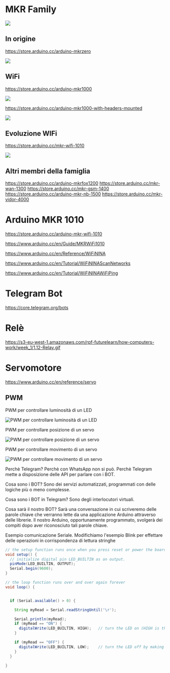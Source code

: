 


# MKR Family

![](https://www.google.com/url?sa=i&rct=j&q=&esrc=s&source=images&cd=&cad=rja&uact=8&ved=2ahUKEwiCy4eNkPXgAhVS-6QKHVw4BhsQjRx6BAgBEAU&url=https%3A%2F%2Fwww.arrow.com%2Fen%2Fresearch-and-events%2Farticles%2Farduino-uno-vs-mkr-series&psig=AOvVaw0JvgkbCAaw5vRPY2ZKMYd7&ust=1552223135046085)

## In origine
https://store.arduino.cc/arduino-mkrzero

![](https://store-cdn.arduino.cc/uni/catalog/product/cache/1/image/500x375/f8876a31b63532bbba4e781c30024a0a/A/B/ABX00012_iso_02_2.jpg)

## WiFi
https://store.arduino.cc/arduino-mkr1000

![](https://store-cdn.arduino.cc/uni/catalog/product/cache/1/image/500x375/f8876a31b63532bbba4e781c30024a0a/A/B/ABX00004_iso_2.jpg)

https://store.arduino.cc/arduino-mkr1000-with-headers-mounted

![](https://store-cdn.arduino.cc/uni/catalog/product/cache/1/image/500x375/f8876a31b63532bbba4e781c30024a0a/a/b/abx00011_iso.jpg)

## Evoluzione WIFi
https://store.arduino.cc/mkr-wifi-1010

![](https://store-cdn.arduino.cc/uni/catalog/product/cache/1/image/500x375/f8876a31b63532bbba4e781c30024a0a/a/b/abx00023_iso.jpg)

## Altri membri della famiglia

https://store.arduino.cc/arduino-mkrfox1200
https://store.arduino.cc/mkr-wan-1300
https://store.arduino.cc/mkr-gsm-1400
https://store.arduino.cc/arduino-mkr-nb-1500
https://store.arduino.cc/mkr-vidor-4000




# Arduino MKR 1010

https://store.arduino.cc/arduino-mkr-wifi-1010

https://www.arduino.cc/en/Guide/MKRWiFi1010 


https://www.arduino.cc/en/Reference/WiFiNINA

https://www.arduino.cc/en/Tutorial/WiFiNINAScanNetworks

https://www.arduino.cc/en/Tutorial/WiFiNINAWiFiPing


# Telegram Bot
https://core.telegram.org/bots
# Relè
https://s3-eu-west-1.amazonaws.com/rpf-futurelearn/how-computers-work/week_1/1.12-Relay.gif
# Servomotore
https://www.arduino.cc/en/reference/servo 
## PWM
PWM per controllare luminosità di un LED

![PWM per controllare luminosità di un LED](https://cdn-images-1.medium.com/max/1600/0*8aKMKfT-FwswIeyx.)

PWM per controllare posizione di un servo

![PWM per controllare posizione di un servo](https://backyardbrains.com/experiments/img/Graphs_PWM_web.jpg)

PWM per controllare movimento di un servo

![PWM per controllare movimento di un servo](http://archive.fabacademy.org/fabacademy2016/fablabshangai/students/96/Week13/servo.gif)




Perchè Telegram?
Perchè con WhatsApp non si può. 
Perchè Telegram mette a disposizione delle API per parlare con i BOT.

Cosa sono i BOT?
Sono dei servizi automatizzati, programmati con delle logiche più o meno complesse.

Cosa sono i BOT in Telegram?
Sono degli interlocutori virtuali.

Cosa sarà il nostro BOT?
Sarà una conversazione in cui scriveremo delle parole chiave che verranno lette da una applicazione Arduino attraverso delle librerie.
Il nostro Arduino, opportunamente programmato, svolgerà dei compiti dopo aver riconosciuto tali parole chiave.


Esempio comunicazione Seriale.
Modifichiamo l'esempio Blink per effettare delle operazioni in corrispondenza di lettura stringhe

```java
// the setup function runs once when you press reset or power the board
void setup() {
  // initialize digital pin LED_BUILTIN as an output.
  pinMode(LED_BUILTIN, OUTPUT);
  Serial.begin(9600);
}

// the loop function runs over and over again forever
void loop() {


  if (Serial.available() > 0) {

    String myRead = Serial.readStringUntil('\r');

    Serial.println(myRead);
    if (myRead == "ON") {
      digitalWrite(LED_BUILTIN, HIGH);   // turn the LED on (HIGH is the voltage level)
    }

    if (myRead == "OFF") {
      digitalWrite(LED_BUILTIN, LOW);    // turn the LED off by making the voltage LOW
    }
  }
  
}
```

